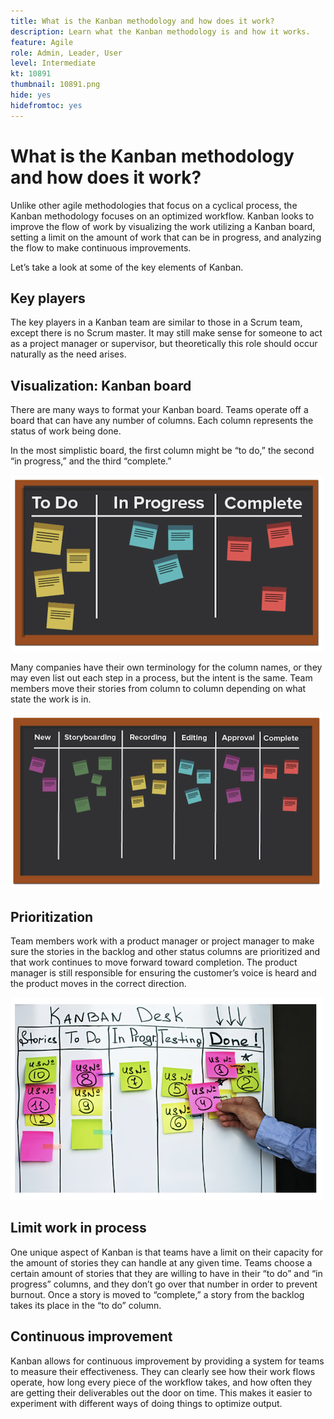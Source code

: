 ```yaml
---
title: What is the Kanban methodology and how does it work?
description: Learn what the Kanban methodology is and how it works.
feature: Agile
role: Admin, Leader, User
level: Intermediate
kt: 10891
thumbnail: 10891.png
hide: yes
hidefromtoc: yes
---
```


# What is the Kanban methodology and how does it work?

Unlike other agile methodologies that focus on a cyclical process, the Kanban methodology focuses on an optimized workflow. Kanban looks to improve the flow of work by visualizing the work utilizing a Kanban board, setting a limit on the amount of work that can be in progress, and analyzing the flow to make continuous improvements. 

 
Let’s take a look at some of the key elements of Kanban. 

 

## Key players 

The key players in a Kanban team are similar to those in a Scrum team, except there is no Scrum master. It may still make sense for someone to act as a project manager or supervisor, but theoretically this role should occur naturally as the need arises. 

## Visualization: Kanban board 

There are many ways to format your Kanban board. Teams operate off a board that can have any number of columns. Each column represents the status of work being done. 

In the most simplistic board, the first column might be “to do,” the second “in progress,” and the third “complete.” 

![Blackboard and sticky notes](assets/agile4-01.png)

Many companies have their own terminology for the column names, or they may even list out each step in a process, but the intent is the same. Team members move their stories from column to column depending on what state the work is in. 

![Blackboard and sticky notes](assets/agile4-02.png)

## Prioritization 

Team members work with a product manager or project manager to make sure the stories in the backlog and other status columns are prioritized and that work continues to move forward toward completion. The product manager is still responsible for ensuring the customer’s voice is heard and the product moves in the correct direction.

![Kanban whiteboard](assets/agile4-03.png)

## Limit work in process 

One unique aspect of Kanban is that teams have a limit on their capacity for the amount of stories they can handle at any given time. Teams choose a certain amount of stories that they are willing to have in their “to do” and “in progress” columns, and they don’t go over that number in order to prevent burnout. Once a story is moved to “complete,” a story from the backlog takes its place in the “to do” column.   

## Continuous improvement 

Kanban allows for continuous improvement by providing a system for teams to measure their effectiveness. They can clearly see how their work flows operate, how long every piece of the workflow takes, and how often they are getting their deliverables out the door on time. This makes it easier to experiment with different ways of doing things to optimize output.
